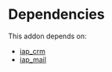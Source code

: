 # Dependencies

This addon depends on:

- [iap_crm](https://github.com/bringout/oca-ocb-technical)
- [iap_mail](https://github.com/bringout/oca-ocb-technical)
